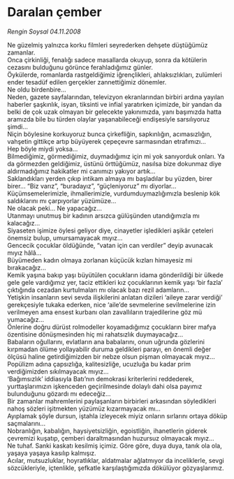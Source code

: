 # Daralan çember

*Rengin Soysal 04.11.2008*

<div class="taraf_structure_2col_1zq">
<div class="margen_n">



 <p>Ne güzelmiş yalnızca korku filmleri seyrederken dehşete düştüğümüz zamanlar. <br/>Onca çirkinliği, fenalığı sadece masallarda okuyup, sonra da kötülerin cezasını bulduğunu görünce ferahladığımız günler. <br/>Öykülerde, romanlarda rastgeldiğimiz iğrençlikleri, ahlaksızlıkları, zulümleri ender tesadüf edilen gerçekler zannettiğimiz dönemler. <br/>Ne oldu birdenbire... <br/>Neden, gazete sayfalarından, televizyon ekranlarından birbiri ardına yayılan haberler şaşkınlık, isyan, tiksinti ve infial yaratırken içimizde, bir yandan da belki de çok uzak olmayan bir gelecekte yakınımızda, yanı başımızda hatta aramızda bile bu türden olaylar yaşanabileceği endişesiyle sarsılıyoruz şimdi... <br/>Niçin böylesine korkuyoruz bunca çirkefliğin, sapkınlığın, acımasızlığın, vahşetin gittikçe artıp büyüyerek çepeçevre sarmasından etrafımızı... <br/>Hep böyle miydi yoksa... <br/>Bilmediğimiz, görmediğimiz, duymadığımız için mi yok sanıyorduk onları. Ya da görmezden geldiğimiz, üstünü örttüğümüz, nasılsa bize dokunmaz diye aldırmadığımız hakikatler mi canımızı yakıyor artık... <br/>Saklandıkları yerden çıkıp intikam almaya mı başladılar bu yüzden, birer birer... “Biz varız”, “buradayız”, “güçleniyoruz” mı diyorlar... Küçümsemelerimizle, ihmallerimizle, vurdumduymazlığımızla beslenip kök saldıklarını mı çarpıyorlar yüzümüze... <br/>Ne olacak peki... Ne yapacağız... <br/>Utanmayı unutmuş bir kadının arsızca gülüşünden utandığımızla mı kalacağız… <br/>Siyaseten işimize öylesi geliyor diye, cinayetler işledikleri aşikâr çeteleri önemsiz bulup, umursamayacak mıyız... <br/>Gencecik çocuklar öldüğünde, “vatan için can verdiler” deyip avunacak mıyız hâlâ... <br/>Büyümeden kadın olmaya zorlanan küçücük kızları himayesiz mi bırakacağız... <br/>Kemik yaşına bakıp yaşı büyütülen çocukların idama gönderildiği bir ülkede gele gele vardığımız yer, taciz ettikleri kız çocuklarının kemik yaşı ‘bir fazla’ çıktığında cezadan kurtulmaları mı olacak bazı rezil adamların... <br/>Yetişkin insanların sevi sevda ilişkilerini anlatan dizileri ‘aileye zarar verdiği’ gerekçesiyle tukaka ederken, nice ‘aile’de sevmelerine sevilmelerine izin verilmeyen ama ensest kurbanı olan zavallıların trajedilerine göz mü yumacağız... <br/>Önlerine doğru dürüst rolmodeller koyamadığımız çocukların birer mafya özentisine dönüşmesinden hiç mi rahatsızlık duymayacağız... <br/>Babaların oğullarını, evlatların ana babalarını, onun uğrunda gözlerini kırpmadan ölüme yollayabilir duruma geldikleri parayı, en önemli değer ölçüsü haline getirdiğimizden bir nebze olsun pişman olmayacak mıyız... <br/>Popülizm adına çapsızlığa, kalitesizliğe, ucuzluğa bu kadar prim verdiğimizden sıkılmayacak mıyız... <br/>‘Bağımsızlık’ iddiasıyla Batı’nın demokrasi kriterlerini reddederek, yurttaşlarımızın işkenceden geçirilmesinde dolaylı dahi olsa payımız bulunduğunu gözardı mı edeceğiz... <br/>Bir zamanlar mahremlerini paylaşanların birbirleri arkasından söyledikleri nahoş sözleri işitmekten yüzümüz kızarmayacak mı... <br/>Ayıplamak şöyle dursun, iştahla izleyecek miyiz onların sırlarını ortaya döküp saçmalarını... <br/>Nobranlığın, kabalığın, haysiyetsizliğin, egoistliğin, ihanetlerin giderek çevremizi kuşatıp, çemberi daraltmasından huzursuz olmayacak mıyız... <br/>Ne tuhaf. Sanki kaskatı kesilmiş içimiz. Göre göre, duya duya, tanık ola ola, yaşaya yaşaya kasılıp kalmışız. <br/>Acılar, mutsuzluklar, hoyratlıklar, aldatmalar ağlatmıyor da inceliklerle, sevgi sözcükleriyle, içtenlikle, şefkatle karşılaştığımızda dökülüyor gözyaşlarımız.</p>

<br/>


<div id="taraf_not">
</div>

</div>


</div>
